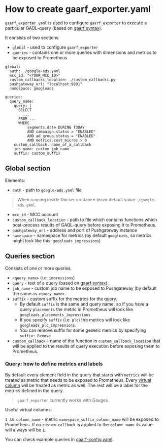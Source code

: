 # How to create gaarf_exporter.yaml

`gaarf_exporter.yaml` is used to configure `gaarf_exporter` to execute a particular GAQL-query (based on [gaarf syntax](https://github.com/google/ads-api-report-fetcher/blob/main/docs/how-to-write-queries.md)).

It consists of two sections:

* `global` - used to configure `gaarf_exporter`
* `queries` - contains one or more queries with dimensions and metrics to be exposed to Prometheus

```
global:
  auth: ./google-ads.yaml
  mcc_id: "<YOUR_MCC_ID>"
  custom_callbacks_location: ./custom_callbacks.py
  pushgateway_url: "localhost:9091"
  namespace: googleads

queries:
  query_name:
    query: |
      SELECT
        ...
      FROM ...
      WHERE
          segments.date DURING TODAY
          AND campaign.status = "ENABLED"
          AND ad_group.status = "ENABLED"
          AND metrics.cost_micros > 0
    custom_callback: name_of_a_callback
    job_name: custom_job_name
    suffix: custom_suffix
```

## Global section

Elements:

* `auth` - path to `google-ads.yaml` file
> When running inside Docker container leave default value `./google-ads.yaml`.
* `mcc_id` - MCC account
* `custom_callback_location` - path to file which contains functions which post-process results of GAQL-query before exposing it to Prometheus.
* `pushgateway_url` - address and port of Pushgateway instance
* `namespace` - namespace for metrics (by default `googleads`, so metrics might look like this: `googleads_impressions`)

## Queries section

Consists of one or more queries.

* `<query_name>` (i.e. `impressions`)
* `query` - text of a query (based on [gaarf syntax](https://github.com/google/ads-api-report-fetcher/blob/main/docs/how-to-write-queries.md)).
* `job_name` - custom job name to be exposed to Pushgateway (by default the same as `<query_name>`
* `suffix` - custom suffix for the metrics for the query.
  * By default `suffix` is the same and query name; so if you have a query `placements`
  the metric in Prometheus will look like `googleads_placements_impressions`.
  * If you specify `suffix` (i.e. `plc`) the metrics will look like `googleads_plc_impressions`.
  * You can remove suffix for some generic metrics by specifying `suffix: Remove`
* `custom_callback` - name of the function in `custom_callback_location`
  that will be applied to the results of query execution before exposing them to Prometheus.

### Query: how to define metrics and labels

By default every element field in the query that starts with `metrics` will be
treated as metric that needs to be exposed to Prometheus.
Every [virtual column](https://github.com/google/ads-api-report-fetcher/blob/main/docs/how-to-write-queries.md#virtual-columns) will be treated as metric as well.
The rest will be a label for the metrics defined in the query.
> `gaarf_exporter` currently works with Gauges.

Useful virtual columns:

`1 AS column_name` - metric `namespace_suffix_column_name` will be exposed to Prometheus.
If no `custom_callback` is applied to the `column_name` its value will always will be `1`.


You can check example queries in [gaarf-config.yaml](../src/gaarf_config.yaml).

